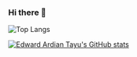 ### Hi there 👋

![Top Langs](https://github-readme-stats.vercel.app/api/top-langs/?username=edwardardian&theme=dracula)

[![Edward Ardian Tayu's GitHub stats](https://github-readme-stats.vercel.app/api?username=edwardardian)](https://github.com/edwardardian/github-readme-stats)

<!--
**edwardardian/edwardardian** is a ✨ _special_ ✨ repository because its `README.md` (this file) appears on your GitHub profile.

Here are some ideas to get you started:

- 🔭 I’m currently working on ...
- 🌱 I’m currently learning ...
- 👯 I’m looking to collaborate on ...
- 🤔 I’m looking for help with ...
- 💬 Ask me about ...
- 📫 How to reach me: ...
- 😄 Pronouns: ...
- ⚡ Fun fact: ...
-->
